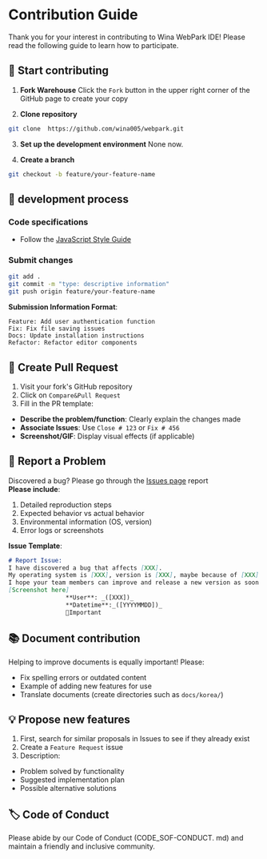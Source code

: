 # Contribution Guide

Thank you for your interest in contributing to Wina WebPark IDE! Please read the following guide to learn how to participate.  

##  🚀  Start contributing

1. **Fork Warehouse**
Click the `Fork` button in the upper right corner of the GitHub page to create your copy  

2. **Clone repository**
```bash
git clone  https://github.com/wina005/webpark.git
```

3. **Set up the development environment**
None now.

4. **Create a branch**
```bash
git checkout -b feature/your-feature-name  
```

##  🧪  development process

### Code specifications
- Follow the [JavaScript Style Guide](https://github.com/wina005/webpark/blob/main/documents/STYLE_GUIDE.md)  

### Submit changes
```bash
git add .
git commit -m "type: descriptive information"
git push origin feature/your-feature-name
```

**Submission Information Format**:
```
Feature: Add user authentication function  
Fix: Fix file saving issues  
Docs: Update installation instructions  
Refactor: Refactor editor components  
```

##  🔁  Create Pull Request

1. Visit your fork's GitHub repository  
2. Click on `Compare&Pull Request`  
3. Fill in the PR template:  
- **Describe the problem/function**: Clearly explain the changes made  
- **Associate Issues**: Use `Close # 123` or `Fix # 456`  
- **Screenshot/GIF**: Display visual effects (if applicable)  

##  🐛  Report a Problem

Discovered a bug? Please go through the [Issues page](https://github.com/wina005/webpark/issues) report  
**Please include**:  
1. Detailed reproduction steps  
2. Expected behavior vs actual behavior  
3. Environmental information (OS, version)  
4. Error logs or screenshots

**Issue Template**:
```markdown
# Report Issue:
I have discovered a bug that affects [XXX].
My operating system is [XXX], version is [XXX], maybe because of [XXX].
I hope your team members can improve and release a new version as soon as possible.
[Screenshot here]
                **User**: _([XXX])_
                **Datetime**:_([YYYYMMDD])_
                🥇Important
```

##  📚  Document contribution
Helping to improve documents is equally important! Please:  
- Fix spelling errors or outdated content  
- Example of adding new features for use  
- Translate documents (create directories such as `docs/korea/`)  

##  💡  Propose new features
1. First, search for similar proposals in Issues to see if they already exist  
2. Create a `Feature Request` issue  
3. Description:  
- Problem solved by functionality  
- Suggested implementation plan  
- Possible alternative solutions  

##  🏷️  Code of Conduct
Please abide by our Code of Conduct (CODE_SOF-CONDUCT. md) and maintain a friendly and inclusive community.  

